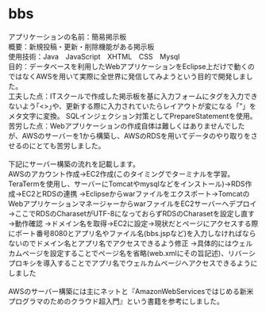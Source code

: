 # bbs

アプリケーションの名前：簡易掲示板</br>
概要：新規投稿・更新・削除機能がある掲示板</br>
使用技術：Java　JavaScript　XHTML　CSS　Mysql　</br>
目的：データベースを利用したWebアプリケーションをEclipse上だけで動くのではなくAWSを用いて実際に全世界に発信してみようという目的で開発しました。</br>
工夫した点：ITスクールで作成した掲示板を基に入力フォームにタグを入力できないよう｢<>｣や、更新する際に入力されていたらレイアウトが変になる「”」をメタ文字に変換。
SQLインジェクション対策としてPrepareStatementを使用。</br>
苦労した点：Webアプリケーションの作成自体は難しくはありませんでしたが、AWSのサーバーを1から構築し、AWSのRDSを用いてデータのやり取りをさせるのにとても苦労しました。</br>
</br>
下記にサーバー構築の流れを記載します。</br>
AWSのアカウント作成→EC2作成(このタイミングでターミナルを学習。TeraTermを使用し、サーバーにTomcatやmysqlなどをインストール)→RDS作成→EC2とRDSの連携
→Eclipseからwarファイルをエクスポート→TomcatのWebアプリケーションマネージャーからwarファイルをEC2サーバーへデプロイ
→ここでRDSのCharasetがUTF-8になっておらずRDSのCharasetを設定し直す→動作確認
→ドメイン名を取得→EC2に設定→現状だとページにアクセスする際にポート番号8080とアプリ名やファイル名(bbs.jspなど)を入力しなければならないのでドメイン名とアプリ名でアクセスできるよう修正
→具体的にはウェルカムページを設定することでページ名を省略(web.xmlにその旨記述)、リバーシプロキシを導入することでアプリ名でウェルカムページへアクセスできるようにしました</br>
</br>
AWSのサーバー構築には主にネットと『AmazonWebServicesではじめる新米プログラマのためのクラウド超入門』という書籍を参考にしました。

